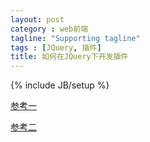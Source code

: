 ```yaml
---
layout: post
category : web前端
tagline: "Supporting tagline"
tags : [JQuery, 插件]
title: 如何在JQuery下开发插件
---
```

{% include JB/setup %}

[参考一][0]

[参考二][1]

[0]:http://www.codeproject.com/Articles/291290/How-To-Write-Plugin-in-jQuery
[1]:http://www.cnblogs.com/Wayou/p/jquery_plugin_tutorial.html

